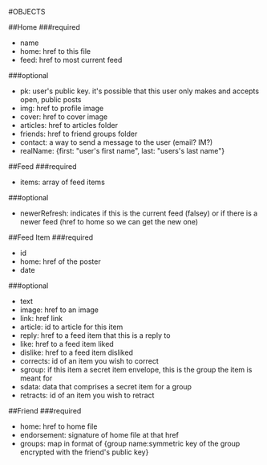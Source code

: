 #OBJECTS

##Home
###required
- name
- home: href to this file
- feed: href to most current feed

###optional
- pk: user's public key. it's possible that this user only makes and accepts open, public posts
- img: href to profile image
- cover: href to cover image
- articles: href to articles folder
- friends: href to friend groups folder
- contact: a way to send a message to the user (email? IM?)
- realName: {first: "user's first name", last: "users's last name"}

##Feed
###required
- items: array of feed items

###optional
- newerRefresh: indicates if this is the current feed (falsey) or if there is a newer feed (href to home so we can get the new one)

##Feed Item
###required
- id
- home: href of the poster
- date

###optional
- text
- image: href to an image
- link: href link
- article: id to article for this item
- reply: href to a feed item that this is a reply to
- like: href to a feed item liked
- dislike: href to a feed item disliked
- corrects: id of an item you wish to correct
- sgroup: if this item a secret item envelope, this is the group the item is meant for
- sdata: data that comprises a secret item for a group
- retracts: id of an item you wish to retract

##Friend
###required
- home: href to home file
- endorsement: signature of home file at that href
- groups: map in format of {group name:symmetric key of the group encrypted with the friend's public key}
